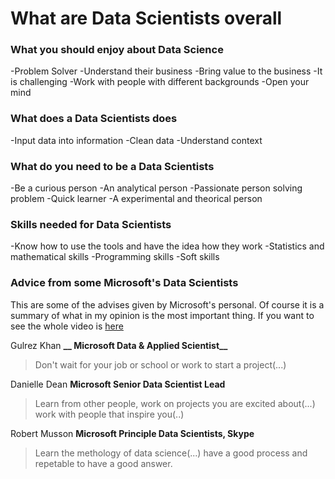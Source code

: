 # What are Data Scientists overall

### What you should enjoy about Data Science
-Problem Solver
-Understand their business
-Bring value to the business
-It is challenging
-Work with people with different backgrounds
-Open your mind

### What does a Data Scientists does
-Input data into information
-Clean data
-Understand context

### What do you need to be a Data Scientists
-Be a curious person
-An analytical person
-Passionate person solving problem
-Quick learner
-A experimental and theorical person

### Skills needed for Data Scientists
-Know how to use the tools and have the idea how they work
-Statistics and mathematical skills
-Programming skills
-Soft skills

### Advice from some Microsoft's Data Scientists

This are some of the advises given by Microsoft's personal. Of course it is a summary of what in my opinion is the most important thing. 
If you want to see the whole video is [here](https://youtu.be/xCfbzjno1CY)

Gulrez Khan **__ Microsoft Data & Applied Scientist__**
> Don't wait for your job or school or work to start a project(...)

Danielle Dean **__Microsoft Senior Data Scientist Lead__**
>Learn from other people, work on projects you are excited about(...) work with people that inspire you(..)

Robert Musson **__Microsoft Principle Data Scientists, Skype__**
>Learn the methology of data science(...) have a good process and repetable to have a good answer.